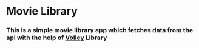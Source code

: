 # Movie Library
### This is a simple movie library app which fetches data from the api with the help of [Volley](https://developer.android.com/training/volley) Library
